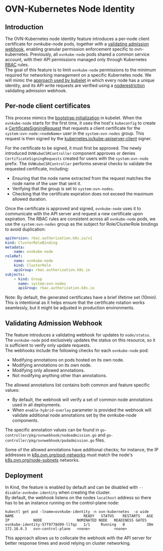 # OVN-Kubernetes Node Identity

## Introduction

The OVN-Kubernetes node identity feature introduces a per-node client certificate for ovnkube-node pods,
together with a [validating admission webhook](https://kubernetes.io/docs/reference/access-authn-authz/admission-controllers/#validatingadmissionwebhook), 
enabling granular permission enforcement specific to ovn-kubernetes.
Previously, all `ovnkube-node` pods shared a common service account, 
with their API permissions managed only through Kubernetes [RBAC](https://kubernetes.io/docs/reference/access-authn-authz/rbac/) rules.\
The goal of this feature is to limit `ovnkube-node` permissions to the minimum required for networking management on a specific Kubernetes node.
We will mimic the [approach used by kubelet](https://kubernetes.io/docs/reference/access-authn-authz/kubelet-tls-bootstrapping/) in which every node has a unique identity, 
and its API write requests are verified using a [noderestriction](https://github.com/kubernetes/kubernetes/blob/9e0569f2ed3934060fabe51be4e15232bbea3877/plugin/pkg/admission/noderestriction/admission.go) validating admission webhook. 

## Per-node client certificates

This process mimics the [bootstrap initialization](https://kubernetes.io/docs/reference/access-authn-authz/kubelet-tls-bootstrapping/#bootstrap-initialization) in kubelet.
When the `ovnkube-node` starts for the first time, it uses the host's `kubeconfig` to create a [CertificateSigningRequest](https://kubernetes.io/docs/reference/access-authn-authz/certificate-signing-requests/)
that requests a client certificate for the `system:ovn-node:<nodeName>` user in the `system:ovn-nodes` group.
This request is then signed by the [kubernetes.io/kube-apiserver-client](https://kubernetes.io/docs/reference/access-authn-authz/certificate-signing-requests/#kubernetes-signers) signer.

For the certificate to be signed, it must first be approved.
The newly introduced `OVNKubeCSRController` component approves or denies `CertificateSigningRequests` created for users with the `system:ovn-node` prefix.
The `OVNKubeCSRController` performs several checks to validate the requested certificate, including:
- Ensuring that the node name extracted from the request matches the node name of the user that sent it.
- Verifying that the group is set to `system:ovn-nodes`.
- Checking that the certificate expiration does not exceed the maximum allowed duration.

Once the certificate is approved and signed, `ovnkube-node` uses it to communicate with the API server and request a new certificate upon expiration.
The RBAC rules are consistent across all `ovnkube-node` pods, we use the `system:ovn-nodes` group as the subject for Role/ClusterRole bindings to avoid duplication:
```yaml
apiVersion: rbac.authorization.k8s.io/v1
kind: ClusterRoleBinding
metadata:
    name: ovnkube-node
roleRef:
    name: ovnkube-node
    kind: ClusterRole
    apiGroup: rbac.authorization.k8s.io
subjects:
    - kind: Group
      name: system:ovn-nodes
      apiGroup: rbac.authorization.k8s.io
```
Note: By default, the generated certificates have a brief lifetime set (10min).
This is intentional as it helps ensure that the certificate rotation works seamlessly, but it might be adjusted in production environments.

## Validating Admission Webhook

The feature introduces a validating webhook for updates to  `node/status`.\
The `ovnkube-node` pod exclusively updates the status on this resource, so it is sufficient to verify only update requests.\
The webhooks include the following checks for each `ovnkube-node` pod:
- Modifying annotations on pods hosted on its own node.
- Modifying annotations on its own node.
- Modifying only allowed annotations.
- Not modifying anything other than annotations.

The allowed annotations list contains both common and feature specific values:
 - By default, the webhook will verify a set of common node annotations used in all deployments.
 - When `enable-hybrid-overlay` parameter is provided the webhook will validate additional node annotations set by the ovnkube-node components.

The specific annotation values can be found in `go-controller/pkg/ovnwebhook/nodeadmission.go` and `go-controller/pkg/ovnwebhook/podadmission.go` files.

Some of the allowed annotations have additional checks; for instance, the IP addresses in [k8s.ovn.org/pod-networks](https://github.com/ovn-org/ovn-kubernetes/blob/5d56a53df520a085e629cdc71be092afed9c3f0f/go-controller/pkg/util/pod_annotation.go#L20-L51)
must match the node's [k8s.ovn.org/node-subnets](https://github.com/ovn-org/ovn-kubernetes/blob/5d56a53df520a085e629cdc71be092afed9c3f0f/go-controller/pkg/util/subnet_annotations.go#L15-L39) networks.


## Deployment

In Kind,
the feature is enabled by default and can be disabled with `--disable-ovnkube-identity` when creating the cluster.\
By default,
the webhook listens on the nodes `localhost` address so there has to be an instance running on the control-plane node:
```
kubectl get pod -lname=ovnkube-identity -n ovn-kubernetes  -o wide
NAME                                READY   STATUS    RESTARTS   AGE   IP           NODE                NOMINATED NODE   READINESS GATES
ovnkube-identity-57f9778d99-llfqz   1/1     Running   0          30m   172.18.0.3   ovn-control-plane   <none>           <none>
```
This approach allows us to collocate the webhook with the API server for better response times
and avoid relying on cluster networking.
